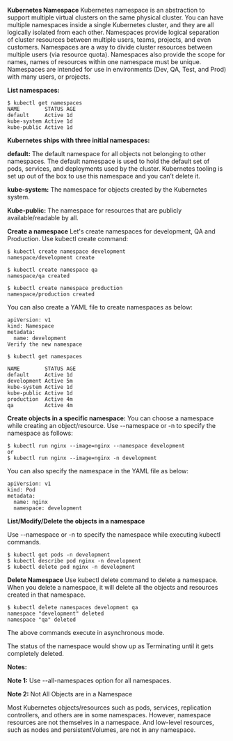 **Kubernetes Namespace**
Kubernetes namespace is an abstraction to support multiple virtual clusters on the same physical cluster.
You can have multiple namespaces inside a single Kubernetes cluster, and they are all logically isolated from each other.
Namespaces provide logical separation of cluster resources between multiple users, teams, projects, and even customers. Namespaces are a way to divide cluster resources between multiple users (via resource quota).
Namespaces also provide the scope for names, names of resources within one namespace must be unique.
Namespaces are intended for use in environments (Dev, QA, Test, and Prod) with many users, or projects.

**List namespaces:**
```console
$ kubectl get namespaces
NAME        STATUS AGE
default     Active 1d
kube-system Active 1d
kube-public Active 1d
```

**Kubernetes ships with three initial namespaces:**

**default:**
The default namespace for all objects not belonging to other namespaces. The default namespace is used to hold the default set of pods, services, and deployments used by the cluster. Kubernetes tooling is set up out of the box to use this namespace and you can’t delete it.

**kube-system:**
The namespace for objects created by the Kubernetes system.

**Kube-public:**
The namespace for resources that are publicly available/readable by all.

**Create a namespace**
Let's create namespaces for development, QA and Production.
Use kubectl create command:

```console
$ kubectl create namespace development
namespace/development create

$ kubectl create namespace qa
namespace/qa created

$ kubectl create namespace production
namespace/production created
```

You can also create a YAML file to create namespaces as below:
```console
apiVersion: v1
kind: Namespace
metadata:
  name: development
Verify the new namespace

$ kubectl get namespaces

NAME        STATUS AGE
default     Active 1d
development Active 5m
kube-system Active 1d
kube-public Active 1d
production  Active 4m
qa          Active 4m

```

**Create objects in a specific namespace:**
You can choose a namespace while creating an object/resource.
Use --namespace or -n to specify the namespace as follows:

```console
$ kubectl run nginx --image=nginx --namespace development
or
$ kubectl run nginx --image=nginx -n development

```
You can also specify the namespace in the YAML file as below:

```console
apiVersion: v1
kind: Pod
metadata:
  name: nginx
  namespace: development

```

**List/Modify/Delete the objects in a namespace**

Use --namespace or -n to specify the namespace while executing kubectl commands.

```console
$ kubectl get pods -n development
$ kubectl describe pod nginx -n development
$ kubectl delete pod nginx -n development

```
**Delete Namespace**
Use kubectl delete command to delete a namespace. When you delete a namespace, it will delete all the objects and resources created in that namespace.

```console
$ kubectl delete namespaces development qa
namespace "development" deleted
namespace "qa" deleted

```
The above commands execute in asynchronous mode.

The status of the namespace would show up as Terminating until it gets completely deleted.

**Notes:**

**Note 1:** Use --all-namespaces option for all namespaces.

**Note 2:** Not All Objects are in a Namespace

Most Kubernetes objects/resources such as pods, services, replication controllers, and others are in some namespaces.
However, namespace resources are not themselves in a namespace. And low-level resources, such as nodes and persistentVolumes, are not in any namespace.




